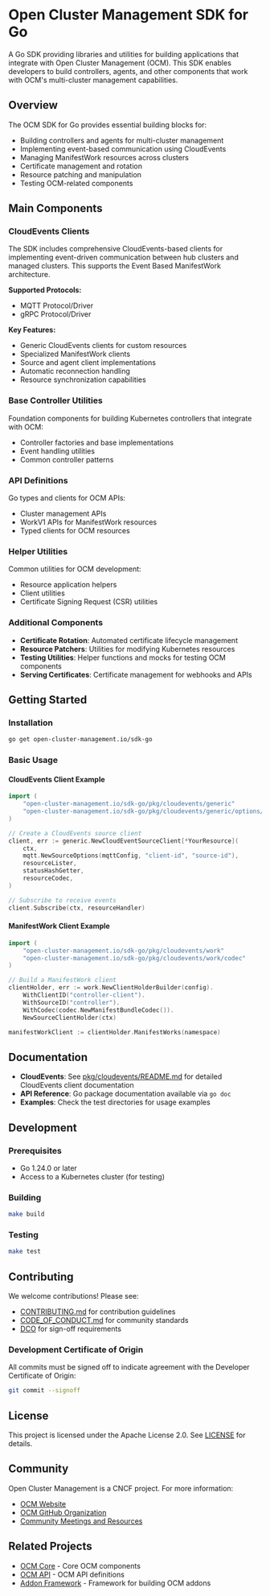 # Open Cluster Management SDK for Go

A Go SDK providing libraries and utilities for building applications that integrate with Open Cluster Management (OCM). This SDK enables developers to build controllers, agents, and other components that work with OCM's multi-cluster management capabilities.

## Overview

The OCM SDK for Go provides essential building blocks for:

- Building controllers and agents for multi-cluster management
- Implementing event-based communication using CloudEvents
- Managing ManifestWork resources across clusters
- Certificate management and rotation
- Resource patching and manipulation
- Testing OCM-related components

## Main Components

### CloudEvents Clients

The SDK includes comprehensive CloudEvents-based clients for implementing event-driven communication between hub clusters and managed clusters. This supports the Event Based ManifestWork architecture.

**Supported Protocols:**
- MQTT Protocol/Driver
- gRPC Protocol/Driver  

**Key Features:**
- Generic CloudEvents clients for custom resources
- Specialized ManifestWork clients
- Source and agent client implementations
- Automatic reconnection handling
- Resource synchronization capabilities

### Base Controller Utilities

Foundation components for building Kubernetes controllers that integrate with OCM:

- Controller factories and base implementations
- Event handling utilities
- Common controller patterns

### API Definitions

Go types and clients for OCM APIs:

- Cluster management APIs
- WorkV1 APIs for ManifestWork resources
- Typed clients for OCM resources

### Helper Utilities

Common utilities for OCM development:

- Resource application helpers
- Client utilities
- Certificate Signing Request (CSR) utilities

### Additional Components

- **Certificate Rotation**: Automated certificate lifecycle management
- **Resource Patchers**: Utilities for modifying Kubernetes resources
- **Testing Utilities**: Helper functions and mocks for testing OCM components
- **Serving Certificates**: Certificate management for webhooks and APIs

## Getting Started

### Installation

```bash
go get open-cluster-management.io/sdk-go
```

### Basic Usage

#### CloudEvents Client Example

```go
import (
    "open-cluster-management.io/sdk-go/pkg/cloudevents/generic"
    "open-cluster-management.io/sdk-go/pkg/cloudevents/generic/options/mqtt"
)

// Create a CloudEvents source client
client, err := generic.NewCloudEventSourceClient[*YourResource](
    ctx,
    mqtt.NewSourceOptions(mqttConfig, "client-id", "source-id"),
    resourceLister,
    statusHashGetter,
    resourceCodec,
)

// Subscribe to receive events
client.Subscribe(ctx, resourceHandler)
```

#### ManifestWork Client Example

```go
import (
    "open-cluster-management.io/sdk-go/pkg/cloudevents/work"
    "open-cluster-management.io/sdk-go/pkg/cloudevents/work/codec"
)

// Build a ManifestWork client
clientHolder, err := work.NewClientHolderBuilder(config).
    WithClientID("controller-client").
    WithSourceID("controller").
    WithCodec(codec.NewManifestBundleCodec()).
    NewSourceClientHolder(ctx)

manifestWorkClient := clientHolder.ManifestWorks(namespace)
```

## Documentation

- **CloudEvents**: See [pkg/cloudevents/README.md](pkg/cloudevents/README.md) for detailed CloudEvents client documentation
- **API Reference**: Go package documentation available via `go doc`
- **Examples**: Check the test directories for usage examples

## Development

### Prerequisites

- Go 1.24.0 or later
- Access to a Kubernetes cluster (for testing)

### Building

```bash
make build
```

### Testing

```bash
make test
```

## Contributing

We welcome contributions! Please see:

- [CONTRIBUTING.md](CONTRIBUTING.md) for contribution guidelines
- [CODE_OF_CONDUCT.md](CODE_OF_CONDUCT.md) for community standards
- [DCO](DCO) for sign-off requirements

### Development Certificate of Origin

All commits must be signed off to indicate agreement with the Developer Certificate of Origin:

```bash
git commit --signoff
```

## License

This project is licensed under the Apache License 2.0. See [LICENSE](LICENSE) for details.

## Community

Open Cluster Management is a CNCF project. For more information:

- [OCM Website](https://open-cluster-management.io/)
- [OCM GitHub Organization](https://github.com/open-cluster-management-io)
- [Community Meetings and Resources](https://github.com/open-cluster-management-io/community)

## Related Projects

- [OCM Core](https://github.com/open-cluster-management-io/ocm) - Core OCM components
- [OCM API](https://github.com/open-cluster-management-io/api) - OCM API definitions
- [Addon Framework](https://github.com/open-cluster-management-io/addon-framework) - Framework for building OCM addons
